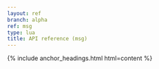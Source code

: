 ```yaml
---
layout: ref
branch: alpha
ref: msg
type: lua
title: API reference (msg)
---
```

{% include anchor_headings.html html=content %}